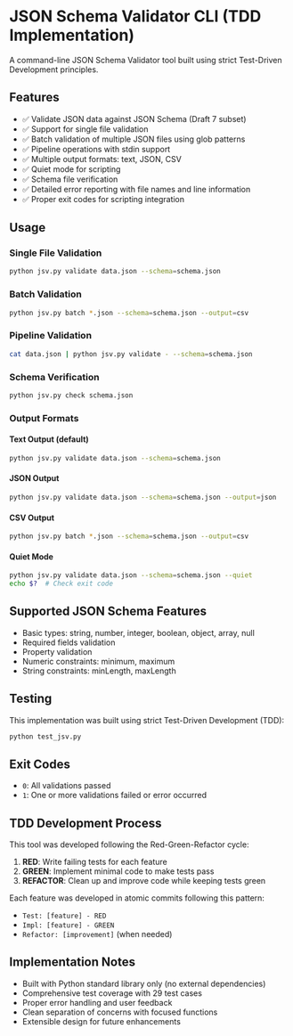 # JSON Schema Validator CLI (TDD Implementation)

A command-line JSON Schema Validator tool built using strict Test-Driven Development principles.

## Features

- ✅ Validate JSON data against JSON Schema (Draft 7 subset)
- ✅ Support for single file validation
- ✅ Batch validation of multiple JSON files using glob patterns
- ✅ Pipeline operations with stdin support
- ✅ Multiple output formats: text, JSON, CSV
- ✅ Quiet mode for scripting
- ✅ Schema file verification
- ✅ Detailed error reporting with file names and line information
- ✅ Proper exit codes for scripting integration

## Usage

### Single File Validation
```bash
python jsv.py validate data.json --schema=schema.json
```

### Batch Validation
```bash
python jsv.py batch *.json --schema=schema.json --output=csv
```

### Pipeline Validation
```bash
cat data.json | python jsv.py validate - --schema=schema.json
```

### Schema Verification
```bash
python jsv.py check schema.json
```

### Output Formats

#### Text Output (default)
```bash
python jsv.py validate data.json --schema=schema.json
```

#### JSON Output
```bash
python jsv.py validate data.json --schema=schema.json --output=json
```

#### CSV Output
```bash
python jsv.py batch *.json --schema=schema.json --output=csv
```

#### Quiet Mode
```bash
python jsv.py validate data.json --schema=schema.json --quiet
echo $?  # Check exit code
```

## Supported JSON Schema Features

- Basic types: string, number, integer, boolean, object, array, null
- Required fields validation
- Property validation
- Numeric constraints: minimum, maximum
- String constraints: minLength, maxLength

## Testing

This implementation was built using strict Test-Driven Development (TDD):

```bash
python test_jsv.py
```

## Exit Codes

- `0`: All validations passed
- `1`: One or more validations failed or error occurred

## TDD Development Process

This tool was developed following the Red-Green-Refactor cycle:

1. **RED**: Write failing tests for each feature
2. **GREEN**: Implement minimal code to make tests pass
3. **REFACTOR**: Clean up and improve code while keeping tests green

Each feature was developed in atomic commits following this pattern:
- `Test: [feature] - RED`
- `Impl: [feature] - GREEN`
- `Refactor: [improvement]` (when needed)

## Implementation Notes

- Built with Python standard library only (no external dependencies)
- Comprehensive test coverage with 29 test cases
- Proper error handling and user feedback
- Clean separation of concerns with focused functions
- Extensible design for future enhancements